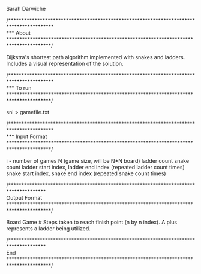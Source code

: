 Sarah Darwiche

/***************************************************************************************** <br>*** About</br>
 ****************************************************************************************/

Dijkstra's shortest path algorithm implemented with snakes and ladders.
<br> Includes a visual representation of the solution. </br>


/***************************************************************************************** <br>*** To run </br>
 ****************************************************************************************/

snl > gamefile.txt 


/***************************************************************************************** <br>*** Input Format</br>
 ****************************************************************************************/

i - number of games
N (game size, will be N*N board) 
ladder count 
snake count
ladder start index, ladder end index (repeated ladder count times)
snake start index, snake end index (repeated snake count times)

/*****************************************************************************************<br>*** Output Format</br>
 ****************************************************************************************/

Board Game #
Steps taken to reach finish point (n by n index).
A plus represents a ladder being utilized.

/*****************************************************************************************<br>*** End </br>
 ****************************************************************************************/



